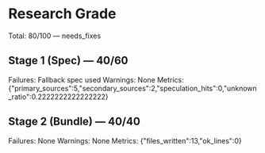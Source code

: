 # Research Grade
Total: 80/100 — needs_fixes

## Stage 1 (Spec) — 40/60
Failures: Fallback spec used
Warnings: None
Metrics: {"primary_sources":5,"secondary_sources":2,"speculation_hits":0,"unknown_ratio":0.2222222222222222}

## Stage 2 (Bundle) — 40/40
Failures: None
Warnings: None
Metrics: {"files_written":13,"ok_lines":0}